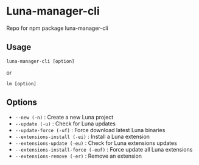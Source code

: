 # Luna-manager-cli
Repo for npm package luna-manager-cli

## Usage
```luna-manager-cli [option]```

or

```lm [option]```

## Options

- ```--new (-n)``` : Create a new Luna project
- ```--update (-u)``` : Check for Luna updates
- ```--update-force (-uf)``` : Force download latest Luna binaries
- ```--extensions-install (-ei)``` : Install a Luna extension
- ```--extensions-update (-eu)``` : Check for Luna extensions updates
- ```--extensions-install-force (-euf)``` : Force update all Luna extensions
- ```--extensions-remove (-er)``` : Remove an extension

